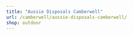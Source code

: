 ```yaml
---
title: "Aussie Disposals Camberwell"
url: /camberwell/aussie-disposals-camberwell/
shop: outdoor
---
```

